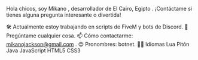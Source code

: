 Hola chicos, soy Mikano , desarrollador de El Cairo, Egipto . ¡Contáctame si tienes alguna pregunta interesante o divertida!

🛠️ Actualmente estoy trabajando en scripts de FiveM y bots de Discord.
💬 Pregúntame cualquier cosa.
📫 Cómo contactarme: mikanojackson@gmail.com .
😊 Pronombres: botnet.
🧑‍💻 Idiomas
Lua Pitón Java JavaScript HTML5 CSS3
